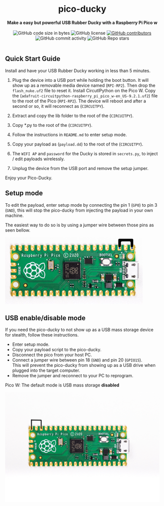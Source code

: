 <h1 align="center">pico-ducky</h1>

<div align="center">
  <strong>Make a easy but powerful USB Rubber Ducky with a Raspberry Pi Pico w</strong>
</div>

<br />

<div align="center">
  <img alt="GitHub code size in bytes" src="https://img.shields.io/github/languages/code-size/dbisu/pico-ducky">
  <img alt="GitHub license" src="https://img.shields.io/github/license/kyro-hacktivist/WIFI-Ducky">
  <a href="https://github.com/dbisu/pico-ducky/graphs/contributors"><img alt="GitHub contributors" src="https://img.shields.io/github/contributors/dbisu/pico-ducky"></a>
  <img alt="GitHub commit activity" src="https://img.shields.io/github/commit-activity/m/dbisu/pico-ducky">
  <img alt="GitHub Repo stars" src="https://img.shields.io/github/stars/dbisu/pico-ducky">
</div>

<br />

## Quick Start Guide
Install and have your USB Rubber Ducky working in less than 5 minutes.
1. Plug the device into a USB port while holding the boot button. It will show up as a removable media device named (`RPI-RP2`). Then drop the `flash_nuke.uf2` file to reset it.
   Install CircutlPython on the Pico W.
   Copy the (`adafruit-circuitpython-raspberry_pi_pico_w-en_US-9.2.1.uf2`) file to the root of the Pico (`RPI-RP2`). The device will reboot and after a second or so, it will reconnect as (`CIRCUITPY`).

2. Extract and copy the lib folder to the root of the (`CIRCUITPY`).

3. Copy *.py to the root of the (`CIRCUITPY`).

4. Follow the instructions in `README.md` to enter setup mode.

5. Copy your payload as (`payload.dd`) to the root of the (`CIRCUITPY`).

6. The `WIFI AP` and `password` for the Ducky is stored in `secrets.py`, to inject / edit payloads wirelessly. 

7. Unplug the device from the USB port and remove the setup jumper.

Enjoy your Pico-Ducky.

## Setup mode

To edit the payload, enter setup mode by connecting the pin 1 (`GP0`) to pin 3 (`GND`), this will stop the pico-ducky from injecting the payload in your own machine.

The easiest way to do so is by using a jumper wire between those pins as seen bellow.

![Setup mode with a jumper](/setup-mode.png)

## USB enable/disable mode

If you need the pico-ducky to not show up as a USB mass storage device for stealth, follow these instructions.  
- Enter setup mode.    
- Copy your payload script to the pico-ducky.  
- Disconnect the pico from your host PC.
- Connect a jumper wire between pin 18 (`GND`) and pin 20 (`GPIO15`).  
This will prevent the pico-ducky from showing up as a USB drive when plugged into the target computer.  
- Remove the jumper and reconnect to your PC to reprogram.

Pico W: The default mode is USB mass storage **disabled**

![USB enable/disable mode](/usb-boot-mode.png)
